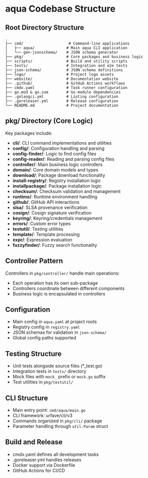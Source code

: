 # aqua Codebase Structure

## Root Directory Structure
```
.
├── cmd/                    # Command-line applications
│   ├── aqua/              # Main aqua CLI application
│   └── gen-jsonschema/    # JSON schema generator
├── pkg/                   # Core packages and business logic
├── scripts/               # Build and utility scripts
├── tests/                 # Integration and e2e tests
├── json-schema/           # JSON schema definitions
├── logo/                  # Project logo assets
├── website/               # Documentation website
├── .github/               # GitHub Actions workflows
├── cmdx.yaml              # Task runner configuration
├── go.mod & go.sum        # Go module dependencies
├── .golangci.yml          # Linting configuration
├── .goreleaser.yml        # Release configuration
└── README.md              # Project documentation
```

## pkg/ Directory (Core Logic)
Key packages include:
- **cli/**: CLI command implementations and utilities
- **config/**: Configuration handling and parsing
- **config-finder/**: Logic to find config files
- **config-reader/**: Reading and parsing config files
- **controller/**: Main business logic controllers
- **domain/**: Core domain models and types
- **download/**: Package download functionality
- **install-registry/**: Registry installation logic
- **installpackage/**: Package installation logic
- **checksum/**: Checksum validation and management
- **runtime/**: Runtime environment handling
- **github/**: GitHub API interactions
- **slsa/**: SLSA provenance verification
- **cosign/**: Cosign signature verification
- **keyring/**: Keyring/credentials management
- **errors/**: Custom error types
- **testutil/**: Testing utilities
- **template/**: Template processing
- **expr/**: Expression evaluation
- **fuzzyfinder/**: Fuzzy search functionality

## Controller Pattern
Controllers in `pkg/controller/` handle main operations:
- Each operation has its own sub-package
- Controllers coordinate between different components
- Business logic is encapsulated in controllers

## Configuration
- Main config in `aqua.yaml` at project roots
- Registry config in `registry.yaml`
- JSON schemas for validation in `json-schema/`
- Global config paths supported

## Testing Structure
- Unit tests alongside source files (*_test.go)
- Integration tests in `tests/` directory
- Mock files with `mock_` prefix or `mock.go` suffix
- Test utilities in `pkg/testutil/`

## CLI Structure
- Main entry point: `cmd/aqua/main.go`
- CLI framework: urfave/cli/v3
- Commands organized in `pkg/cli/` package
- Parameter handling through `util.Param` struct

## Build and Release
- cmdx.yaml defines all development tasks
- .goreleaser.yml handles releases
- Docker support via Dockerfile
- GitHub Actions for CI/CD
